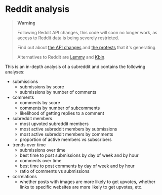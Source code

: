 # Reddit analysis

> **Warning**
>
> Following Reddit API changes, this code will soon no longer work, as access to Reddit data is being severely restricted.
>
> Find out about [the API changes](https://en.wikipedia.org/wiki/Reddit#2023_API_changes) and [the protests](https://www.theverge.com/2023/6/5/23749188/reddit-subreddit-private-protest-api-changes-apollo-charges) that it's generating.
>
> Alternatives to Reddit are [Lemmy](https://lemmy.world/) and [Kbin](https://kbin.social/).

This is an in-depth analysis of a subreddit and contains the following analyses:
- submissions
  - submissions by score
  - submissions by number of comments
- comments
  - comments by score
  - comments by number of subcomments
  - likelihood of getting replies to a comment
- subreddit members
  - most upvoted subreddit members
  - most active subreddit members by submissions
  - most active subreddit members by comments
  - proportion of active members vs subscribers
- trends over time
  - submissions over time
  - best time to post submissions by day of week and by hour
  - comments over time
  - best time to post comments by day of week and by hour
  - ratio of comments vs submissions
- correlations
    - whether posts with images are more likely to get upvotes, whether links to specific websites are more likely to get upvotes, etc.
